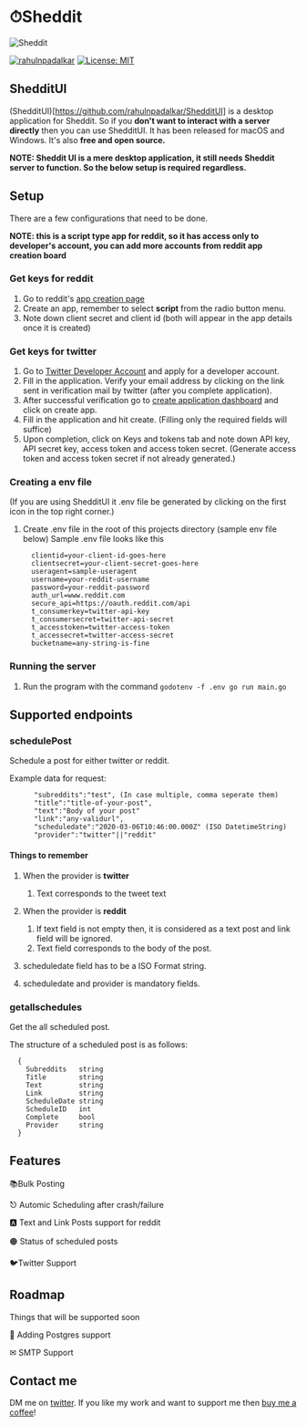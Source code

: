 # ⏱Sheddit

![Sheddit](https://i.imgur.com/ZZbe5cW.png)

[![rahulnpadalkar](https://circleci.com/gh/rahulnpadalkar/Sheddit.svg?style=shield)](https://circleci.com/) [![License: MIT](https://img.shields.io/badge/License-MIT-yellow.svg)](https://opensource.org/licenses/MIT)

## ShedditUI

(ShedditUI)[https://github.com/rahulnpadalkar/ShedditUI] is a desktop application for Sheddit. So if you **don't want to interact with a server directly** then you can use ShedditUI. It has been released for macOS and Windows. It's also **free and open source.**

**NOTE: Sheddit UI is a mere desktop application, it still needs Sheddit server to function. So the below setup is required regardless.**

## Setup

There are a few configurations that need to be done.

 **NOTE: this is a script type app for reddit, so it has access only to developer's account, you can add more accounts from reddit app creation board**
 
 ### Get keys for reddit

1. Go to reddit's [app creation page](https://ssl.reddit.com/prefs/apps)
2. Create an app, remember to select **script** from the radio button menu.
3. Note down client secret and client id (both will appear in the app details once it is created)

### Get keys for twitter

1. Go to [Twitter Developer Account](https://developer.twitter.com/en/apply) and apply for a developer account.
2. Fill in the application. Verify your email address by clicking on the link sent in verification mail by twitter (after you complete application).
3. After successful verification go to [create application dashboard](https://developer.twitter.com/en/apps) and click on create app.
4. Fill in the application and hit create. (Filling only the required fields will suffice)
5. Upon completion, click on Keys and tokens tab and note down API key, API secret key, access token and access token secret. (Generate access token and access token secret if not already generated.)

### Creating a env file

(If you are using ShedditUI it .env file be generated by clicking on the first icon in the top right corner.)

1. Create .env file in the root of this projects directory (sample env file below)
  Sample .env file looks like this

    ```
      clientid=your-client-id-goes-here
      clientsecret=your-client-secret-goes-here
      useragent=sample-useragent
      username=your-reddit-username
      password=your-reddit-password
      auth_url=www.reddit.com
      secure_api=https://oauth.reddit.com/api
      t_consumerkey=twitter-api-key
      t_consumersecret=twitter-api-secret
      t_accesstoken=twitter-access-token
      t_accessecret=twitter-access-secret
      bucketname=any-string-is-fine
    ```

### Running the server

1. Run the program with the command `godotenv -f .env go run main.go`

## Supported endpoints

### schedulePost

Schedule a post for either twitter or reddit.

Example data for request:
```
      "subreddits":"test", (In case multiple, comma seperate them)
      "title":"title-of-your-post",
      "text":"Body of your post"
      "link":"any-validurl",
      "scheduledate":"2020-03-06T10:46:00.000Z" (ISO DatetimeString)
      "provider":"twitter"||"reddit"
```

#### Things to remember

1. When the provider is **twitter**
    1. Text corresponds to the tweet text

2. When the provider is **reddit**
    1. If text field is not empty then, it is considered as a text post and link field will be ignored.
    2. Text field corresponds to the body of the post.

3. scheduledate field has to be a ISO Format string.
  
4. scheduledate and provider is mandatory fields.

### getallschedules

Get the all scheduled post.

The structure of a scheduled post is as follows:

```
  {
    Subreddits   string
    Title        string
    Text         string
    Link         string
    ScheduleDate string
    ScheduleID   int
    Complete     bool
    Provider     string
  }
```

## Features

📚Bulk Posting

⎋ Automic Scheduling after crash/failure

🅰️ Text and Link Posts support for reddit

🟠 Status of scheduled posts

🐦Twitter Support

## Roadmap

Things that will be supported soon

🚀 Adding Postgres support

✉ SMTP Support

## Contact me

DM me on [twitter](https://twitter.com/rahulnpadalkar). If you like my work and want to support me then [buy me a coffee](https://www.buymeacoffee.com/1UyiBMG)!

